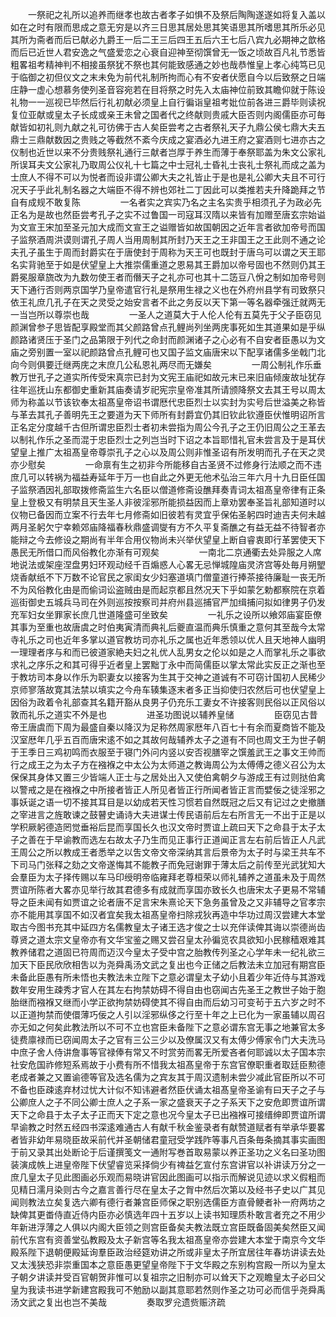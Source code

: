 <!-- { "loadSidebar": true } -->
　　一祭祀之礼所以追养而继孝也故古者孝子如惧不及祭后陶陶遂遂如将复入盖以如在之时有限而思成之意无穷是以齐三日思其居处思其笑语思其所嗜思其所乐必见其所为斋者而后已献必九爵王一后二王三后四王五后六王七后八宾九必期神之歆格而后已近世人君安逸之气盛爱恋之心衰自迎神至彻馔曾无一饭之顷故百凡礼节悉皆粗畧祖考精神判不相接虽祭犹不祭也其何能致感通之妙也哉恭惟皇上孝心纯笃已见于临御之初但仪文之末未免为前代礼制所拘而心有不安者伏愿自今以后致祭之日端庄静一虚心想慕务使列圣音容宛若在目将祭之时先入太庙神位前致其瞻仰就于陈设礼物一一巡视已毕然后行礼初献必须皇上自行徧诣皇祖考妣位前各进三爵毕则读祝复位亚献或皇太子长成或亲王未曾之国者代之终献则贵戚大臣否则内阁儒臣亦可毎献皆如初礼则九献之礼可彷佛于古人矣臣尝考之古者祭礼天子九鼎公侯七鼎大夫五鼎士三鼎献数因之贵贱之等截然不紊今庆成之宴酒必九进王府之宴酒则七进亦古之仪制也近世以来不分贵贱祭礼通行三献者岂厚于养生而薄于奉祭耶盖为朱文公家礼所误耳夫文公家礼乃取周公仪礼十七篇之中士冠礼士昏礼士丧礼士祭礼而成之盖为士庶人不得不可以为悦者而设非谓公卿大夫之礼皆止于是也是礼公卿大夫且不可行况天子乎此礼制名器之大端臣不得不辨也郊社二丁因此可以类推若夫升降跪拜之节自有成规不敢复陈
　　
　　一名者实之宾实乃名之主名实贵乎相须孔子为政必先正名为是故也然臣尝考孔子之实不过鲁国一司寇耳汉隋以来皆有加赠至唐玄宗始谥为文宣王宋加至圣元加大成而文宣王之谥赠皆如故国朝因之近年言者欲加帝号而国子监祭酒周洪谟则谓孔子周人当用周制其所封乃天王之王非国王之王此则不通之论夫孔子虽生于周而封爵实在于唐使封于周称为天王可也既封于唐乌可以谓之天王耶名实背驰至于如是伏望皇上大推崇儒重道之恩易其王爵加以帝号固也不然则仍其王爵冕服章旒改为九数勿使王者而僭天子之礼亦可也其十二笾豆八佾之制如加帝号则天下通行否则两京国学乃皇帝遣官行礼是祭用生禄之义也在外府州县学有司致祭只依王礼庶几孔子在天之灵受之始安言者不此之务反以天下第一等名器牵强迁就两无一当岂所以尊崇也哉
　　
　　一圣人之道莫大于人伦人伦有五莫先于父子臣窃见颜渊曾参子思皆配享殿堂而其父颜路曾点孔鲤尚列坐两庑事死如生其道果如是乎纵颜路诸贤压于圣门之品第限于列代之命封而颜渊诸子之心必有不自安者臣愚以为文庙之旁别置一室以祀颜路曾点孔鲤可也又国子监文庙唐宋以下配享诸儒多坐戟门北向今则俱要迁继两庑之末庶几公私恩礼两尽而无嫌矣
　　
　　一周公制礼作乐垂教万世孔子之道实所传受宋真宗已封为文宪王庙祀如故元末已来旧庙倾废故址犹存往年巡抚山东都御史重新其庙奏请岁祀宪宗皇帝准其所请颁降祭文去其王号以周太师为称盖以节该钦奉太祖髙皇帝诏书谓厯代忠臣烈士以实封为实号后世溢美之称皆与革去其孔子善明先王之要道为天下师所有封爵宜仍其旧钦此钦遵臣伏惟明诏所言正名定分度越千古但所谓忠臣烈士者初未尝指为周公今孔子之王仍旧周公之王革去以制礼作乐之圣而混于忠臣烈士之列岂当时下诏之本旨耶惜礼官未尝言及于是耳伏望皇上推广太祖髙皇帝尊崇孔子之心以及周公则非惟圣诏有所发明而孔子在天之灵亦少慰矣
　　
　　一命禀有生之初非今所能移自古圣贤不过修身行法顺之而不违庶几可以转祸为福益寿延年于万一也自此之外更无他术弘治三年六月十九日臣任国子监祭酒因礼部取拨修斋监生六名臣以僧道修斋设醮拜奏青词太祖髙皇帝律有正条皇上登极又有明禁且天生圣人非彼淫邪所能损益因而上章劝罢奉圣旨礼部知道时以仪物已备因而立案不行去年七月修斋如旧彼若有灵宜乎保佑圣躬四时迪吉夫何未越两月圣躬欠宁幸赖郊庙降福春秋鼎盛调燮有方不久平复斋醮之有益无益不待智者亦能辩之今去修设之期尚有半年合用仪物尚未兴举伏望皇上断自睿衷即行革罢使天下愚民无所借口而风俗教化亦渐有可观矣
　　
　　一南北二京通衢去处异服之人席地说法或架座涅盘男妇环观动经千百煽惑人心畧无忌惮城隍庙灵济宫等处毎月朔朢烧香献纸不下万数不论官民之家闺女少妇塞道填门僧童道行捧茶接待廉耻一丧无所不为风俗教化由是而偷词讼盗贼由是而起京都且然况天下乎如蒙乞勅都察院在京着巡街御史五城兵马司在外则巡按按察司并府州县巡捕官严加缉捕问拟如律男子仍发充军妇女坐罪家长庶几世道隆盛可坐致矣
　　
　　一礼乐之设所以飨郊庙宴臣僚其事为至重也故唐虞之时伯夷寅清而典礼后夔直温而典乐慎重之意何其至哉今太常寺礼乐之司也近年多掌以道官教坊司亦礼乐之属也近年悉领以优人且天地神人幽明一理理者序与和而已彼道家絶夫妇之礼优人乱男女之伦以如是之人而掌礼乐之事欲求礼之序乐之和其可得乎近者皇上罢黜丁永中而简儒臣以掌太常此实反正之渐也至于教坊司本身以作乐为职妻女以接客为生其于交神之道诚有不可窃计国初人民稀少京师寥落故寛其法禁以填实之今舟车辏集逐末者多正当抑使归农然后可也伏望皇上因俗为政着令礼部查其名籍开豁从良男子仍充乐工妻女不许接客则民俗以正风俗以敦而礼乐之道实不外是也
　　
　　进圣功图说以辅养皇储
　　
　　臣窃见古昔帝王唐虞而下周为最盛自秦以降汉为足称然周家厯年八百七十有余而夏商皆不能及汉室厯年几乎五百而唐宋逺不如之其故何哉辅养太子之道有不同也周文王为世子朝于王季日三鸡初鸣而衣服至于寝门外问内竖以安否视膳宰之馔羞武王之事文王帅而行之成王之为太子方在襁褓之中太公为太师道之教诲周公为太傅傅之德义召公为太保保其身体又置三少皆端人正士与之居处出入又使伯禽朝夕与游成王有过则挞伯禽以警戒之是在襁褓之中所接者皆正人所见者皆正行所闻者皆正言而嬖佞之徒淫邪之事妖诞之语一切不接其耳目是以幼成若天性习惯若自然既冠之后又有记过之史撤膳之宰进言之旌敢谏之鼓瞽史诵诗大夫进谋士传民语前后左右所言无一不出于正是以学积厥躬德造罔觉垂裕后昆而享国长久也汉文帝时贾谊上疏曰天下之命县于太子太子之善在于早谕教而选左右故太子乃生而见正事行正道闻正言左右前后皆正人凡武王周公之所以教成王者悉举之以吿文帝文帝深纳其言后景帝为太子时与梁王共车不下司马门张释之劾之文帝遂悔其不能教子而免冠谢罪于薄太后之前传至光武犹知大会羣臣为太子择传赐以车马印绶明帝临雍拜老尊桓荣以师礼辅养之道虽未及于周然贾谊所陈者大畧亦见举行故其君德多有成就而享国亦致长久也唐宋太子更易不常辅导之臣未闻有如贾谊之论者唐不足言宋朱熹论天下急务虽曾及之又非辅导之官孝宗亦不能用其享国不如汉者宜矣我太祖髙皇帝扫除戎狄再造中华功过周汉尝建大本堂取古今图书充其中延四方名儒教皇太子诸王选才俊之士以充伴读俾其诲以崇德尚齿尊贤之道太宗文皇帝亦有文华宝鉴之赐又尝召皇太孙徧览农具欲知小民稼穑艰难其教养储君之道固已符周而迈汉今皇太子受中宫之胎教传列圣之心学年未一纪礼欲三加天下臣民欣欣相吿以为尧舜禹汤文武之复出也今正储之后教法未立加冠有期宫臣未备此臣愚有所未悟也夫教法未立陛下之意必谓皇太子幼小且着少年近侍与其游戏数年安用生疎秀才官人在其左右拘禁妨碍不得自由也窃闻古先圣王之教世子始于胞胎继而襁褓又继而小学正欲拘禁妨碍使其不得自由而后幼习可变茍于五六岁之时不以正道拘禁而使儇薄巧佞之人引以淫邪纵侈之行至十年之上已化为一家虽辅以周召亦无如之何矣此教法所以不可不立也宫臣未备陛下之意必谓东宫无事之地兼官太多徒费廪禄而已窃闻周太子之官有三公三少以及僚属汉又有太傅少傅家令门大夫洗马中庶子舍人侍讲詹事等官禄俸有常又不时赏劳而畧无所爱吝者何耶诚以太子国本宗社安危国祚修短系焉故于小费有所不惜我太祖髙皇帝于东宫官僚职重者取廷臣勲德老成者兼之又置谕德等官及选名儒为之宾友其于周汉遗制未尝少减此官臣所以不可不备也臣疎逺弃材过忧大计似不知讳避者然臣伏诵太祖髙皇帝圣谕有曰天子之子与公卿庶人之子不同公卿士庶人之子系一家之盛衰天子之子系天下之安危即贾谊所谓天下之命县于太子太子正而天下定之意也况今皇太子已出襁褓可接缙绅即贾谊所谓早谕教之时然五经四书深逺难通古人有献千秋金鉴录者有献赞道赋者有举承华要畧者皆非幼年易晓臣故采前代并圣朝储君童冠受学践阼等事凡百条毎条摘其事实画图于前又录其出处断论于后谨撰笺文一通附写巻首取易蒙以养正圣功之义名曰圣功图装演成帙上进皇帝陛下伏望睿览采择倘少有禆益乞宣付东宫讲官以补讲读万分之一庶几皇太子见此图画必乐观而易晓讲官因此图画可以指示而解说见迹以求义假粗而见精日濡月染则古今之嘉言善行尽在皇太子之胷中然后次第以及经书子史以广其见闻则教法立矣复选六卿有德行者兼宫臣师保之职别选儒臣方直骨鲠者补一府两坊之缺俾其更畨侍直近侍内臣亦必慎选年四十五岁以上读书知理质朴敢言者充之不用少年新进浮薄之人俱以内阁大臣领之则宫臣备矣夫教法既立宫臣既备固美矣然臣又闻前代东宫有资善堂弘教殿及太子新宫等名我太祖髙皇帝亦尝建大本堂于南京今文华殿系陛下退朝便殿延询羣臣政治经筵劝讲之所或非皇太子所宜居往年春坊讲读去处又太浅狭恐非崇重国本之意臣愚更望皇帝陛下于文华殿之东别构宫殿一所以为皇太子朝夕讲读并受百官朝贺非惟可以复祖宗之旧制亦可以耸天下之观瞻皇太子必曰父皇为我读书进学新建宫殿我可不勉励以副其意耶若然则作圣之功可必而信乎尧舜禹汤文武之复出也岂不美哉
　　
　　奏取罗兊遗赀赈济疏
　　
